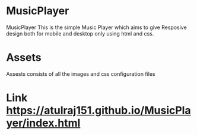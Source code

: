 # MusicPlayer
MusicPlayer
This is the simple Music Player which aims to give Resposive design both for mobile and desktop only using html and css.

# Assets
Assests consists of all the images and css configuration files 

# Link   https://atulraj151.github.io/MusicPlayer/index.html
